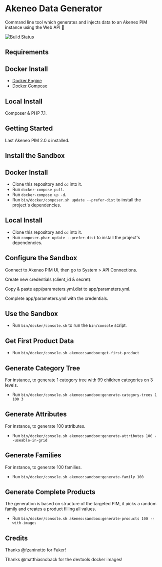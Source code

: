 # Akeneo Data Generator

Command line tool which generates and injects data to an Akeneo PIM instance using the Web API :rocket:

[![Build Status](https://travis-ci.org/nidup/akeneo-data-generator.png)](https://travis-ci.org/nidup/akeneo-data-generator)

## Requirements

## Docker Install

- [Docker Engine](https://docs.docker.com/engine/installation/)
- [Docker Compose](https://docs.docker.com/compose/install/)

## Local Install

Composer & PHP 7.1.

## Getting Started

Last Akeneo PIM 2.0.x installed.

## Install the Sandbox

## Docker Install

- Clone this repository and `cd` into it.
- Run `docker-compose pull`.
- Run `docker-compose up -d`.
- Run `bin/docker/composer.sh update --prefer-dist` to install the project's dependencies.

## Local Install

- Clone this repository and `cd` into it.
- Run `composer.phar update --prefer-dist` to install the project's dependencies.

## Configure the Sandbox

Connect to Akeneo PIM UI, then go to System > API Connections.

Create new credentials (client_id & secret).

Copy & paste app/parameters.yml.dist to app/parameters.yml.

Complete app/parameters.yml with the credentials.

## Use the Sandbox

- Run `bin/docker/console.sh` to run the `bin/console` script.

## Get First Product Data

- Run `bin/docker/console.sh akeneo:sandbox:get-first-product`

## Generate Category Tree

For instance, to generate 1 category tree with 99 children categories on 3 levels.

- Run `bin/docker/console.sh akeneo:sandbox:generate-category-trees 1 100 3`

## Generate Attributes

For instance, to generate 100 attributes.

- Run `bin/docker/console.sh akeneo:sandbox:generate-attributes 100 --useable-in-grid`

## Generate Families

For instance, to generate 100 families.

- Run `bin/docker/console.sh akeneo:sandbox:generate-family 100`

## Generate Complete Products

The generation is based on structure of the targeted PIM, it picks a random family and creates a product filling all values.

- Run `bin/docker/console.sh akeneo:sandbox:generate-products 100 --with-images`

## Credits

Thanks @fzaninotto for Faker!

Thanks @matthiasnoback for the devtools docker images!